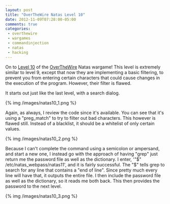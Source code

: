 ```yaml
---
layout: post
title: "OverTheWire Natas Level 10"
date: 2012-11-09T07:28:00-05:00
comments: true
categories:
 - overthewire
 - wargames
 - commandinjection
 - natas
 - hacking
---
```


On to [Level 10](http://www.overthewire.org/wargames/natas/natas10.shtml) of the [OverTheWire](http://www.overthewire.org) Natas wargame! This level is extremely similar to level 9, except that now they are implementing a basic filtering, to prevent you from entering certain characters that could cause changes in the execution of the program. However, their filter is flawed.

<!-- more -->

It starts out just like the last level, with a search dialog.

{% img /images/natas10_1.png %}

Again, as always, I review the code since it's available. You can see that it's using a "preg_match" to try to filter out bad characters. This however is flawed still. Instead of a blacklist, it should be a whitelist of only certain values.

{% img /images/natas10_2.png %}

Because I can't complete the command using a semicolon or ampersand, and start a new one, I instead go with the approach of having "grep" just return me the password file as well as the dictionary. I enter, '"$" /etc/natas_webpass/natas11', and it is fairly successful. The "$" tells grep to search for any line that contains a "end of line". Since pretty much every line will have that, it outputs the entire file. I then include the password file as well as the dictionary, so it reads me both back. This then provides the password to the next level.

{% img /images/natas10_3.png %}